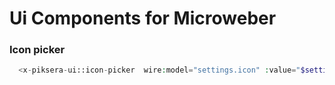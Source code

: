 # Ui Components for Microweber



### Icon picker 

```php
  <x-piksera-ui::icon-picker  wire:model="settings.icon" :value="$settings['icon']" />
```
